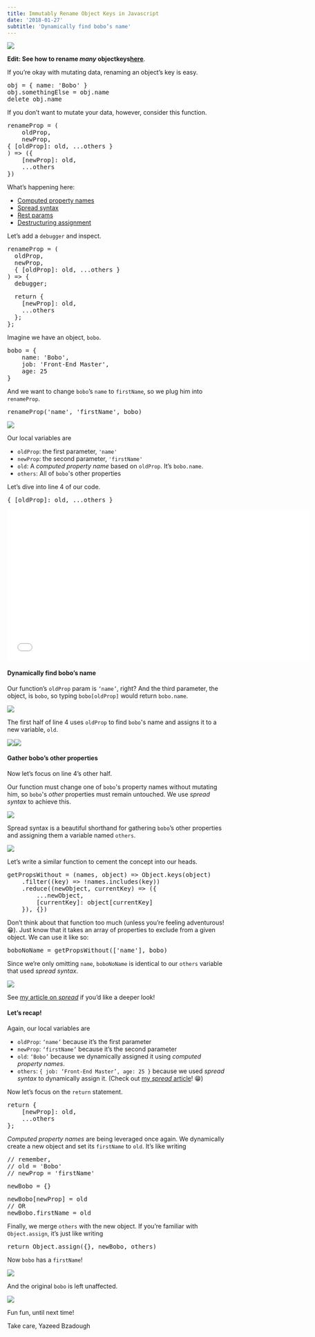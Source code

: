 ```yaml
---
title: Immutably Rename Object Keys in Javascript
date: '2018-01-27'
subtitle: 'Dynamically find bobo’s name'
---
```


![](https://cdn-images-1.medium.com/max/1600/1*LEDiErvPVtrnmf7lbwS2Cw.jpeg)

**Edit: See how to rename _many_ objectkeys**[**here**](https://medium.com/front-end-hacking/30-seconds-of-code-rename-many-object-keys-in-javascript-268f279c7bfa?source=linkShare-93124e8e38fc-1525786737).

If you’re okay with mutating data, renaming an object’s key is easy.

<pre name="6122" id="6122" class="graf graf--pre graf-after--p">obj = { name: 'Bobo' }
obj.somethingElse = obj.name
delete obj.name</pre>

If you don’t want to mutate your data, however, consider this function.

<pre name="739c" id="739c" class="graf graf--pre graf-after--p">renameProp = (
    oldProp,
    newProp,
{ [oldProp]: old, ...others }
) => ({
    [newProp]: old,
    ...others
})</pre>

What’s happening here:

- [Computed property names](https://developer.mozilla.org/en-US/docs/Web/JavaScript/Reference/Operators/Object_initializer)
- [Spread syntax](https://medium.com/@yazeedb/how-do-object-assign-and-spread-actually-work-169b53275cb)
- [Rest params](https://medium.com/@yazeedb/how-do-javascript-rest-parameters-actually-work-227726e16cc8)
- [Destructuring assignment](https://developer.mozilla.org/en-US/docs/Web/JavaScript/Reference/Operators/Destructuring_assignment)

Let’s add a `debugger` and inspect.

<pre name="64a3" id="64a3" class="graf graf--pre graf-after--p">renameProp = (
  oldProp,
  newProp,
  { [oldProp]: old, ...others }
) => {
  debugger;</pre>

<pre name="7034" id="7034" class="graf graf--pre graf-after--pre">  return {
    [newProp]: old,
    ...others
  };
};</pre>

Imagine we have an object, `bobo`.

<pre name="cd0e" id="cd0e" class="graf graf--pre graf-after--p">bobo = {
    name: 'Bobo',
    job: 'Front-End Master',
    age: 25
}</pre>

And we want to change `bobo`’s `name` to `firstName`, so we plug him into `renameProp`.

<pre name="f319" id="f319" class="graf graf--pre graf-after--p">renameProp('name', 'firstName', bobo)</pre>

![](https://cdn-images-1.medium.com/max/1600/1*K6i63VJ-KdBZFPsiosfJbg.png)

Our local variables are

- `oldProp`: the first parameter, `'name'`
- `newProp`: the second parameter, `'firstName'`
- `old`: A _computed property name_ based on `oldProp`. It’s `bobo.name`.
- `others`: All of `bobo`'s other properties

Let’s dive into line 4 of our code.

<pre name="d2d3" id="d2d3" class="graf graf--pre graf-after--p">{ [oldProp]: old, ...others }</pre>

<iframe data-width="800" data-height="400" width="700" height="350" src="/media/18214d8333adbb5668f31791a3202b60?postId=5f6353c7b6dd" data-media-id="18214d8333adbb5668f31791a3202b60" data-thumbnail="https://i.embed.ly/1/image?url=https%3A%2F%2Fucarecdn.com%2F48210494-aaf4-4ea8-96ac-afa3aa561cc2%2F&amp;key=a19fcc184b9711e1b4764040d3dc5c07" allowfullscreen="" frameborder="0"></iframe>

#### Dynamically find bobo’s name

Our function’s `oldProp` param is `‘name’`, right? And the third parameter, the object, is `bobo`, so typing `bobo[oldProp]` would return `bobo.name`.

![](https://cdn-images-1.medium.com/max/1600/1*4Ynk0jcOHza841aAnlJLkw.png)

The first half of line 4 uses `oldProp` to find `bobo`'s name and assigns it to a new variable, `old`.

![](https://cdn-images-1.medium.com/max/1600/1*VNtodam92e7iP9e5Kp7Hog.png)![](https://cdn-images-1.medium.com/max/1600/1*IIe9-hGSTZDIOIKBzhRxFQ.png)

#### Gather bobo’s other properties

Now let’s focus on line 4’s other half.

Our function must change one of `bobo`'s property names without mutating him, so `bobo`'s _other_ properties must remain untouched. We use _spread syntax_ to achieve this.

![](https://cdn-images-1.medium.com/max/1600/1*pbNmnIywvCDtaRiRoacXvA.png)

Spread syntax is a beautiful shorthand for gathering `bobo`’s other properties and assigning them a variable named `others`.

![](https://cdn-images-1.medium.com/max/1600/1*irc7a-eisZa8Y2Sh_KOI8w.png)

Let’s write a similar function to cement the concept into our heads.

<pre name="37b8" id="37b8" class="graf graf--pre graf-after--p">getPropsWithout = (names, object) => Object.keys(object)
    .filter((key) => !names.includes(key))
    .reduce((newObject, currentKey) => ({
        ...newObject,
        [currentKey]: object[currentKey]
    }), {})</pre>

Don’t think about that function too much (unless you’re feeling adventurous! 😁). Just know that it takes an array of properties to exclude from a given object. We can use it like so:

<pre name="fe91" id="fe91" class="graf graf--pre graf-after--p">boboNoName = getPropsWithout(['name'], bobo)</pre>

Since we’re only omitting `name`, `boboNoName` is identical to our `others` variable that used _spread syntax_.

![](https://cdn-images-1.medium.com/max/1600/1*1JxTLQFIu5qCG7swWtfy5g.png)

See [my article on _spread_](https://medium.com/@yazeedb/how-do-object-assign-and-spread-actually-work-169b53275cb) if you’d like a deeper look!

#### Let’s recap!

Again, our local variables are

- `oldProp`: `‘name’` because it’s the first parameter
- `newProp`: `‘firstName’` because it’s the second parameter
- `old`: `‘Bobo’` because we dynamically assigned it using _computed property names_.
- `others`: `{ job: ‘Front-End Master’, age: 25 }` because we used _spread syntax_ to dynamically assign it. (Check out [my _spread_ article](https://medium.com/@yazeedb/how-do-object-assign-and-spread-actually-work-169b53275cb)! 😁)

Now let’s focus on the `return` statement.

<pre name="2b03" id="2b03" class="graf graf--pre graf-after--p">return {
    [newProp]: old,
    ...others
};</pre>

_Computed property names_ are being leveraged once again. We dynamically create a new object and set its `firstName` to `old`. It’s like writing

<pre name="2a19" id="2a19" class="graf graf--pre graf-after--p">// remember,
// old = 'Bobo'
// newProp = 'firstName'</pre>

<pre name="e8cb" id="e8cb" class="graf graf--pre graf-after--pre">newBobo = {}</pre>

<pre name="c478" id="c478" class="graf graf--pre graf-after--pre">newBobo[newProp] = old
// OR
newBobo.firstName = old</pre>

Finally, we merge `others` with the new object. If you’re familiar with `Object.assign`, it’s just like writing

<pre name="b3c1" id="b3c1" class="graf graf--pre graf-after--p">return Object.assign({}, newBobo, others)</pre>

Now `bobo` has a `firstName`!

![](https://cdn-images-1.medium.com/max/1600/1*Ftqqv5tRbcZvtxRH1b64TQ.png)

And the original `bobo` is left unaffected.

![](https://cdn-images-1.medium.com/max/1600/1*xSwlwzpGHBSO-AR9QnOnGg.png)

Fun fun, until next time!

Take care,
Yazeed Bzadough
